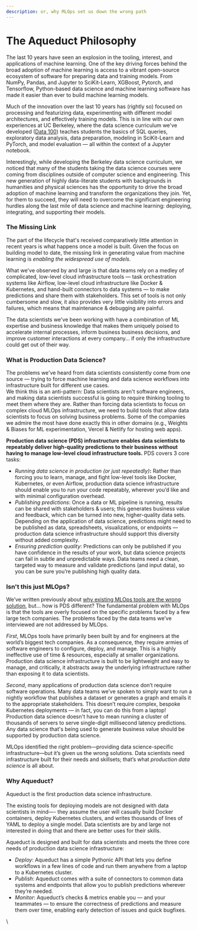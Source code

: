 ```yaml
---
description: or, why MLOps set us down the wrong path
---
```


# The Aqueduct Philosophy

The last 10 years have seen an explosion in the tooling, interest, and applications of machine learning. One of the key driving forces behind the broad adoption of machine learning is access to a vibrant open-source ecosystem of software for preparing data and training models. From NumPy, Pandas, and Jupyter to SciKit-Learn, XGBoost, Pytorch, and Tensorflow, Python-based data science and machine learning software has made it easier than ever to build machine learning models.

Much of the innovation over the last 10 years has (rightly so) focused on processing and featurizing data, experimenting with different model architectures, and effectively training models. This is in line with our own experiences at UC Berkeley, where the data science curriculum we've developed ([Data 100](https://www.ds100.org)) teaches students the basics of SQL queries, exploratory data analysis, data preparation, modeling in SciKit-Learn and PyTorch, and model evaluation — all within the context of a Jupyter notebook.

Interestingly, while developing the Berkeley data science curriculum, we noticed that many of the students taking the data science courses were coming from disciplines outside of computer science and engineering. This new generation of highly data-literate students with backgrounds in humanities and physical sciences has the opportunity to drive the broad adoption of machine learning and transform the organizations they join. Yet, for them to succeed, they will need to overcome the significant engineering hurdles along the last mile of data science and machine learning: deploying, integrating, and supporting their models.

### The Missing Link

The part of the lifecycle that's received comparatively little attention in recent years is what happens once a model is built. Given the focus on building model to date, the missing link in generating value from machine learning is _enabling the_ _widespread use of models._

What we've observed by and large is that data teams rely on a medley of complicated, low-level cloud infrastructure tools — task orchestration systems like Airflow, low-level cloud infrastructure like Docker & Kubernetes, and hand-built connectors to data systems — to make predictions and share them with stakeholders. This set of tools is not only cumbersome and slow, it also provides very little visibility into errors and failures, which means that maintenance & debugging are painful.

The data scientists we've been working with have a combination of ML expertise and business knowledge that makes them uniquely poised to accelerate internal processes, inform business business decisions, and improve customer interactions at every company... if only the infrastructure could get out of their way.

### What is Production Data Science?

The problems we've heard from data scientists consistently come from one source — trying to force machine learning and data science workflows into infrastructure built for different use cases.\
We think this is an anti-pattern: Data scientists aren't software engineers, and making data scientists successful is going to require thinking tooling to meet them where they are. Rather than forcing data scientists to focus on complex cloud MLOps infrastructure, we need to build tools that allow data scientists to focus on solving business problems. Some of the companies we admire the most have done exactly this in other domains (e.g., Weights & Biases for ML experimentation, Vercel & Netlify for hosting web apps).

**Production data science (PDS) infrastructure enables data scientists to repeatably deliver high-quality predictions to their business without having to manage low-level cloud infrastructure tools.** PDS covers 3 core tasks:

* _Running data science in production (or just repeatedly)_**:** Rather than forcing you to learn, manage, and fight low-level tools like Docker, Kubernetes, or even Airflow, production data science infrastructure should enable you to run your code repeatably, wherever you’d like and with minimal configuration overhead.
* _Publishing predictions_: Once a data or ML pipeline is running, results can be shared with stakeholders & users; this generates business value and feedback, which can be turned into new, higher-quality data sets. Depending on the application of data science, predictions might need to be published as data, spreadsheets, visualizations, or endpoints — production data science infrastructure should support this diversity without added complexity.
* _Ensuring prediction quality_: Predictions can only be published if you have confidence in the results of your work, but data science projects can fail in subtle and unpredictable ways. Data teams need a clean, targeted way to measure and validate predictions (and input data), so you can be sure you’re publishing high quality data.

### Isn't this just MLOps?

We’ve written previously about [why existing MLOps tools are the wrong solution](https://blog.aqueducthq.com/posts/mlops-right-problem-wrong-solution), but… how is PDS different? The fundamental problem with MLOps is that the tools are overly focused on the specific problems faced by a few large tech companies. The problems faced by the data teams we’ve interviewed are not addressed by MLOps.

_First_, MLOps tools have primarily been built by and for engineers at the world’s biggest tech companies. As a consequence, they require armies of software engineers to configure, deploy, and manage. This is a highly ineffective use of time & resources, especially at smaller organizations. Production data science infrastructure is built to be lightweight and easy to manage, and critically, it abstracts away the underlying infrastructure rather than exposing it to data scientists.

_Second_, many applications of production data science don’t require software operations. Many data teams we’ve spoken to simply want to run a nightly workflow that publishes a dataset or generates a graph and emails it to the appropriate stakeholders. This doesn’t require complex, bespoke Kubernetes deployments — in fact, you can do this from a laptop! Production data science doesn't have to mean running a cluster of thousands of servers to serve single-digit millisecond latency predictions. Any data science that's being used to generate business value should be supported by production data science.

MLOps identified the right problem—providing data science-specific infrastructure—but it’s given us the wrong solutions. Data scientists need infrastructure built for their needs and skillsets; that’s what _production data science_ is all about.

### Why Aqueduct?

Aqueduct is the first production data science infrastructure.

The existing tools for deploying models are not designed with data scientists in mind—- they assume the user will casually build Docker containers, deploy Kubernetes clusters, and writes thousands of lines of YAML to deploy a single model. Data scientists are by and large not interested in doing that and there are better uses for their skills.

Aqueduct is designed and built for data scientists and meets the three core needs of production data science infrastructure:

* _Deploy_: Aqueduct has a simple Pythonic API that lets you define workflows in a few lines of code and run them anywhere from a laptop to a Kubernetes cluster.
* _Publish_: Aqueduct comes with a suite of connectors to common data systems and endpoints that allow you to publish predictions wherever they’re needed.
* _Monitor_: Aqueduct’s checks & metrics enable you — and your teammates — to ensure the correctness of predictions and measure them over time, enabling early detection of issues and quick bugfixes.

\
